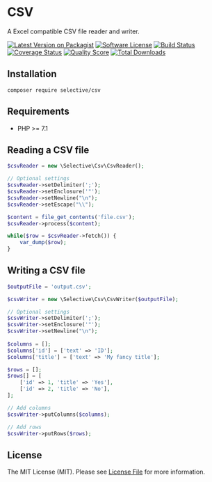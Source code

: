 # CSV
 
A Excel compatible CSV file reader and writer.

[![Latest Version on Packagist](https://img.shields.io/github/release/selective-php/csv.svg)](https://packagist.org/packages/selective/csv)
[![Software License](https://img.shields.io/badge/license-MIT-brightgreen.svg)](LICENSE.md)
[![Build Status](https://travis-ci.org/selective-php/csv.svg?branch=master)](https://travis-ci.org/selective-php/csv)
[![Coverage Status](https://scrutinizer-ci.com/g/selective-php/csv/badges/coverage.png?b=master)](https://scrutinizer-ci.com/g/selective-php/csv/code-structure)
[![Quality Score](https://scrutinizer-ci.com/g/selective-php/csv/badges/quality-score.png?b=master)](https://scrutinizer-ci.com/g/selective-php/csv/?branch=master)
[![Total Downloads](https://img.shields.io/packagist/dt/selective/csv.svg)](https://packagist.org/packages/selective/csv/stats)

## Installation

```shell
composer require selective/csv
```

## Requirements

* PHP >= 7.1

## Reading a CSV file

```php
$csvReader = new \Selective\Csv\CsvReader();

// Optional settings
$csvReader->setDelimiter(';');
$csvReader->setEnclosure('"');
$csvReader->setNewline("\n");
$csvReader->setEscape("\\");

$content = file_get_contents('file.csv');
$csvReader->process($content);

while($row = $csvReader->fetch()) {
    var_dump($row);
}
```

## Writing a CSV file

```php
$outputFile = 'output.csv';

$csvWriter = new \Selective\Csv\CsvWriter($outputFile);

// Optional settings
$csvWriter->setDelimiter(';');
$csvWriter->setEnclosure('"');
$csvWriter->setNewline("\n");
        
$columns = [];
$columns['id'] = ['text' => 'ID'];
$columns['title'] = ['text' => 'My fancy title'];

$rows = [];
$rows[] = [
    ['id' => 1, 'title' => 'Yes'],
    ['id' => 2, 'title' => 'No'],
];

// Add columns
$csvWriter->putColumns($columns);

// Add rows
$csvWriter->putRows($rows);
```

## License

The MIT License (MIT). Please see [License File](LICENSE) for more information.

[PSR-1]: https://github.com/php-fig/fig-standards/blob/master/accepted/PSR-1-basic-coding-standard.md
[PSR-2]: https://github.com/php-fig/fig-standards/blob/master/accepted/PSR-2-coding-style-guide.md
[PSR-4]: https://github.com/php-fig/fig-standards/blob/master/accepted/PSR-4-autoloader.md

